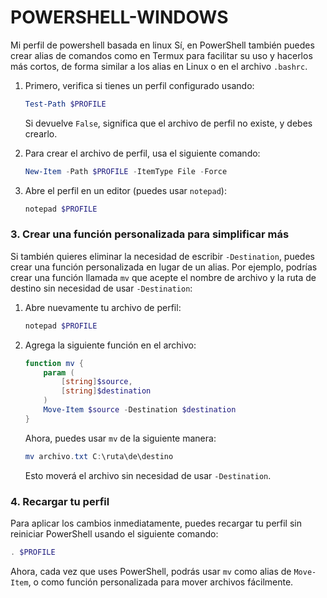 # POWERSHELL-WINDOWS
Mi perfil de powershell basada en linux
Sí, en PowerShell también puedes crear alias de comandos como en Termux para facilitar su uso y hacerlos más cortos, de forma similar a los alias en Linux o en el archivo `.bashrc`.

1. Primero, verifica si tienes un perfil configurado usando:

   ```powershell
   Test-Path $PROFILE
   ```

   Si devuelve `False`, significa que el archivo de perfil no existe, y debes crearlo.

2. Para crear el archivo de perfil, usa el siguiente comando:

   ```powershell
   New-Item -Path $PROFILE -ItemType File -Force
   ```

3. Abre el perfil en un editor (puedes usar `notepad`):

   ```powershell
   notepad $PROFILE
   ```

### 3. Crear una función personalizada para simplificar más

Si también quieres eliminar la necesidad de escribir `-Destination`, puedes crear una función personalizada en lugar de un alias. Por ejemplo, podrías crear una función llamada `mv` que acepte el nombre de archivo y la ruta de destino sin necesidad de usar `-Destination`:

1. Abre nuevamente tu archivo de perfil:

   ```powershell
   notepad $PROFILE
   ```

2. Agrega la siguiente función en el archivo:

   ```powershell
   function mv {
       param (
           [string]$source,
           [string]$destination
       )
       Move-Item $source -Destination $destination
   }
   ```

   Ahora, puedes usar `mv` de la siguiente manera:

   ```powershell
   mv archivo.txt C:\ruta\de\destino
   ```

   Esto moverá el archivo sin necesidad de usar `-Destination`.

### 4. Recargar tu perfil

Para aplicar los cambios inmediatamente, puedes recargar tu perfil sin reiniciar PowerShell usando el siguiente comando:

```powershell
. $PROFILE
```

Ahora, cada vez que uses PowerShell, podrás usar `mv` como alias de `Move-Item`, o como función personalizada para mover archivos fácilmente.
